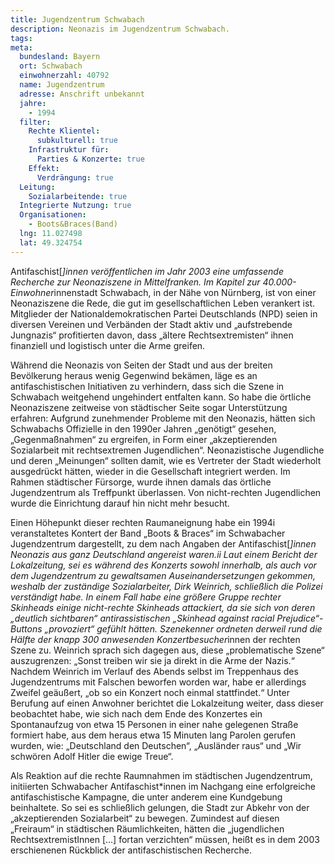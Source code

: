 ```yaml
---
title: Jugendzentrum Schwabach
description: Neonazis im Jugendzentrum Schwabach.
tags:
meta:
  bundesland: Bayern
  ort: Schwabach
  einwohnerzahl: 40792
  name: Jugendzentrum
  adresse: Anschrift unbekannt
  jahre: 
    - 1994
  filter:
    Rechte Klientel:
      subkulturell: true
    Infrastruktur für:
      Parties & Konzerte: true
    Effekt:
      Verdrängung: true
  Leitung:
    Sozialarbeitende: true
  Integrierte Nutzung: true
  Organisationen: 
    - Boots&Braces(Band)
  lng: 11.027498
  lat: 49.324754
---
```


Antifaschist[*]innen veröffentlichen im Jahr 2003 eine umfassende Recherche zur Neonaziszene in Mittelfranken. Im Kapitel zur 40.000-Einwohner*innenstadt Schwabach, in der Nähe von Nürnberg, ist von einer Neonaziszene die Rede, die gut im gesellschaftlichen Leben verankert ist. Mitglieder der Nationaldemokratischen Partei Deutschlands (NPD) seien in diversen Vereinen und Verbänden der Stadt aktiv und „aufstrebende Jungnazis“ profitierten davon, dass „ältere Rechtsextremisten“ ihnen finanziell und logistisch unter die Arme greifen.

Während die Neonazis von Seiten der Stadt und aus der breiten Bevölkerung heraus wenig Gegenwind bekämen, läge es an antifaschistischen Initiativen zu verhindern, dass sich die Szene in Schwabach weitgehend ungehindert entfalten kann. So habe die örtliche Neonaziszene zeitweise von städtischer Seite sogar Unterstützung erfahren: Aufgrund zunehmender Probleme mit den Neonazis, hätten sich Schwabachs Offizielle in den 1990er Jahren „genötigt“ gesehen, „Gegenmaßnahmen“ zu ergreifen, in Form einer „akzeptierenden Sozialarbeit mit rechtsextremen Jugendlichen“. Neonazistische Jugendliche und deren „Meinungen“ sollten damit, wie es Vertreter der Stadt wiederholt ausgedrückt hätten, wieder in die Gesellschaft integriert werden. Im Rahmen städtischer Fürsorge, wurde ihnen damals das örtliche Jugendzentrum als Treffpunkt überlassen. Von nicht-rechten Jugendlichen wurde die Einrichtung darauf hin nicht mehr besucht.

Einen Höhepunkt dieser rechten Raumaneignung habe ein 1994i veranstaltetes Kontert der Band „Boots & Braces“ im Schwabacher Jugendzentrum dargestellt, zu dem nach Angaben der Antifaschist[*]innen Neonazis aus ganz Deutschland angereist waren.ii Laut einem Bericht der Lokalzeitung, sei es während des Konzerts sowohl innerhalb, als auch vor dem Jugendzentrum zu gewaltsamen Auseinandersetzungen gekommen, weshalb der zuständige Sozialarbeiter, Dirk Weinrich, schließlich die Polizei verständigt habe. In einem Fall habe eine größere Gruppe rechter Skinheads einige nicht-rechte Skinheads attackiert, da sie sich von deren „deutlich sichtbaren“ antirassistischen „Skinhead against racial Prejudice“-Buttons „provoziert“ gefühlt hätten. Szenekenner ordneten derweil rund die Hälfte der knapp 300 anwesenden Konzertbesucher*innen der rechten Szene zu. Weinrich sprach sich dagegen aus, diese „problematische Szene“ auszugrenzen: „Sonst treiben wir sie ja direkt in die Arme der Nazis.“ Nachdem Weinrich im Verlauf des Abends selbst im Treppenhaus des Jugendzentrums mit Falschen beworfen worden war, habe er allerdings Zweifel geäußert, „ob so ein Konzert noch einmal stattfindet.“ Unter Berufung auf einen Anwohner berichtet die Lokalzeitung weiter, dass dieser beobachtet habe, wie sich nach dem Ende des Konzertes ein Spontanaufzug von etwa 15 Personen in einer nahe gelegenen Straße formiert habe, aus dem heraus etwa 15 Minuten lang Parolen gerufen wurden, wie: „Deutschland den Deutschen“, „Ausländer raus“ und „Wir schwören Adolf Hitler die ewige Treue“.

Als Reaktion auf die rechte Raumnahmen im städtischen Jugendzentrum, initiierten Schwabacher Antifaschist*innen im Nachgang eine erfolgreiche antifaschistische Kampagne, die unter anderem eine Kundgebung beinhaltete. So sei es schließlich gelungen, die Stadt zur Abkehr von der „akzeptierenden Sozialarbeit“ zu bewegen. Zumindest auf diesen „Freiraum“ in städtischen Räumlichkeiten, hätten die „jugendlichen RechtsextremistInnen [...] fortan verzichten“ müssen, heißt es in dem 2003 erschienenen Rückblick der antifaschistischen Recherche.